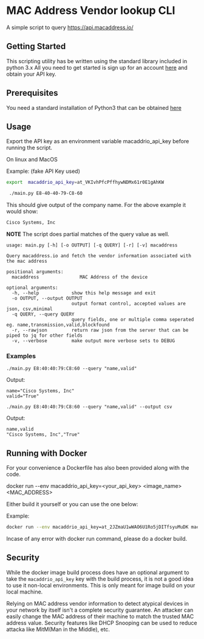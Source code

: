 # MAC Address Vendor lookup CLI
A simple script to query https://api.macaddress.io/

## Getting Started
This scripting utility has be written using the standard library included in python 3.x All you need to get started is sign up for an account [here](https://macaddress.io/signup) and obtain your API key.

## Prerequisites
You need a standard installation of Python3 that can be obtained [here](https://www.python.org/downloads/)

## Usage
Export the API key as an environment variable macaddrio_api_key before running the script.

On linux and MacOS

Example: (fake API Key used)

```bash
export  macaddrio_api_key=at_VKIvhPfcPffhywNDMx61r0E1gAhKW
```

```bash
 ./main.py E8-40-40-79-C8-60
 ```
 
 This should give output of the company name. For the above example it would show:

```bash
Cisco Systems, Inc
```

**NOTE** The script does partial matches of the query value as well. 

```text
usage: main.py [-h] [-o OUTPUT] [-q QUERY] [-r] [-v] macaddress

Query macaddress.io and fetch the vendor information associated with the mac address

positional arguments:
  macaddress               MAC Address of the device

optional arguments:
  -h, --help            show this help message and exit
  -o OUTPUT, --output OUTPUT
                        output format control, accepted values are json, csv,minimal
  -q QUERY, --query QUERY
                        query fields, one or multiple comma seperated eg. name,transmission,valid,blockfound
  -r, --rawjson         return raw json from the server that can be piped to jq for other fields
  -v, --verbose         make output more verbose sets to DEBUG
```

### Examples

`./main.py E8:40:40:79:C8:60 --query "name,valid"`

Output:

```text
name="Cisco Systems, Inc"
valid="True"
```

`./main.py E8:40:40:79:C8:60 --query "name,valid" --output csv`

Output:

```text
name,valid
"Cisco Systems, Inc","True"
```
## Running with Docker

For your convenience a Dockerfile has also been provided along with the code.

 docker run --env macaddrio_api_key=<your_api_key> <image_name> <MAC_ADDRESS>

Either build it yourself or you can use the one below:

Example:

```bash
docker run --env macaddrio_api_key=at_2JZmaU1wWAO6U1Ro5jDITfsyuMuDK macaddressio E8-40-40-79-C8-60
```

Incase of any error with docker run command, please do a docker build.
## Security

While the docker image build process does have an optional argument to take the `macaddrio_api_key` key with the build process, it is not a good idea to use it non-local environments. This is only meant for image build on your local machine.

Relying on MAC address vendor information to detect atypical devices in your network by itself isn't a complete security guarantee. An attacker can easily change the MAC address of their machine to match the trusted MAC address value. Security features like DHCP Snooping can be used to reduce attacka like MitM(Man in the Middle), etc. 


